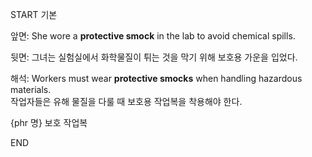 START
기본

앞면:
She wore a **protective smock** in the lab to avoid chemical spills.  

뒷면:
그녀는 실험실에서 화학물질이 튀는 것을 막기 위해 보호용 가운을 입었다.

해석:
Workers must wear **protective smocks** when handling hazardous materials.  
작업자들은 유해 물질을 다룰 때 보호용 작업복을 착용해야 한다.

{phr 명} 보호 작업복
<!--ID: 1743042834077-->
END
